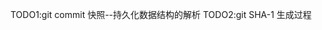 <!--
 * @Descripttion:
 * @Author: suanmei
 * @Date: 2023-03-27 17:19:25
 * @LastEditors: suanmei
 * @LastEditTime: 2023-05-17 11:11:39
-->

TODO1:git commit 快照--持久化数据结构的解析
TODO2:git SHA-1 生成过程
